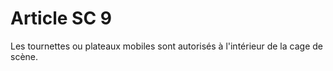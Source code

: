 # Article SC 9

Les tournettes ou plateaux mobiles sont autorisés à l'intérieur de la cage de scène.
